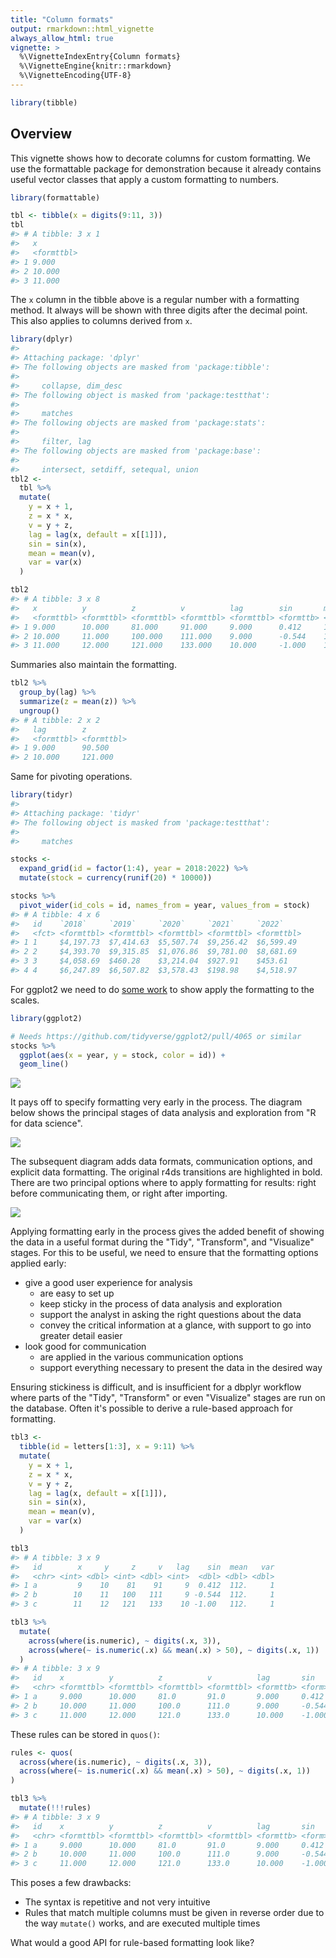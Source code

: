 ```yaml
---
title: "Column formats"
output: rmarkdown::html_vignette
always_allow_html: true
vignette: >
  %\VignetteIndexEntry{Column formats}
  %\VignetteEngine{knitr::rmarkdown}
  %\VignetteEncoding{UTF-8}
---
```





```r
library(tibble)
```

## Overview

This vignette shows how to decorate columns for custom formatting.
We use the formattable package for demonstration because it already contains useful vector classes that apply a custom formatting to numbers.


```r
library(formattable)

tbl <- tibble(x = digits(9:11, 3))
tbl
#> # A tibble: 3 x 1
#>   x         
#>   <formttbl>
#> 1 9.000     
#> 2 10.000    
#> 3 11.000
```



The `x` column in the tibble above is a regular number with a formatting method.
It always will be shown with three digits after the decimal point.
This also applies to columns derived from `x`.


```r
library(dplyr)
#> 
#> Attaching package: 'dplyr'
#> The following objects are masked from 'package:tibble':
#> 
#>     collapse, dim_desc
#> The following object is masked from 'package:testthat':
#> 
#>     matches
#> The following objects are masked from 'package:stats':
#> 
#>     filter, lag
#> The following objects are masked from 'package:base':
#> 
#>     intersect, setdiff, setequal, union
tbl2 <-
  tbl %>%
  mutate(
    y = x + 1,
    z = x * x,
    v = y + z,
    lag = lag(x, default = x[[1]]),
    sin = sin(x),
    mean = mean(v),
    var = var(x)
  )

tbl2
#> # A tibble: 3 x 8
#>   x          y          z          v          lag        sin       mean      var
#>   <formttbl> <formttbl> <formttbl> <formttbl> <formttbl> <formttb> <formt> <dbl>
#> 1 9.000      10.000     81.000     91.000     9.000      0.412     111.667     1
#> 2 10.000     11.000     100.000    111.000    9.000      -0.544    111.667     1
#> 3 11.000     12.000     121.000    133.000    10.000     -1.000    111.667     1
```

Summaries also maintain the formatting.


```r
tbl2 %>%
  group_by(lag) %>%
  summarize(z = mean(z)) %>%
  ungroup()
#> # A tibble: 2 x 2
#>   lag        z         
#>   <formttbl> <formttbl>
#> 1 9.000      90.500    
#> 2 10.000     121.000
```

Same for pivoting operations.



```r
library(tidyr)
#> 
#> Attaching package: 'tidyr'
#> The following object is masked from 'package:testthat':
#> 
#>     matches

stocks <-
  expand_grid(id = factor(1:4), year = 2018:2022) %>%
  mutate(stock = currency(runif(20) * 10000))

stocks %>%
  pivot_wider(id_cols = id, names_from = year, values_from = stock)
#> # A tibble: 4 x 6
#>   id    `2018`     `2019`     `2020`     `2021`     `2022`    
#>   <fct> <formttbl> <formttbl> <formttbl> <formttbl> <formttbl>
#> 1 1     $4,197.73  $7,414.63  $5,507.74  $9,256.42  $6,599.49 
#> 2 2     $4,393.70  $9,315.85  $1,076.86  $9,781.00  $8,681.69 
#> 3 3     $4,058.69  $460.28    $3,214.04  $927.91    $453.61   
#> 4 4     $6,247.89  $6,507.82  $3,578.43  $198.98    $4,518.97
```

For ggplot2 we need to do [some work](https://github.com/tidyverse/ggplot2/pull/4065) to show apply the formatting to the scales.


```r
library(ggplot2)

# Needs https://github.com/tidyverse/ggplot2/pull/4065 or similar
stocks %>%
  ggplot(aes(x = year, y = stock, color = id)) +
  geom_line()
```

![](${TEMP}/formats_files/figure-markdown_strict/unnamed-chunk-7-1.png)

It pays off to specify formatting very early in the process.
The diagram below shows the principal stages of data analysis and exploration from "R for data science".

![](${TEMP}/formats_files/figure-markdown_strict/unnamed-chunk-8-1.png)

The subsequent diagram adds data formats, communication options, and explicit data formatting.
The original r4ds transitions are highlighted in bold.
There are two principal options where to apply formatting for results: right before communicating them, or right after importing.

![](${TEMP}/formats_files/figure-markdown_strict/unnamed-chunk-9-1.png)

Applying formatting early in the process gives the added benefit of showing the data in a useful format during the "Tidy", "Transform", and "Visualize" stages.
For this to be useful, we need to ensure that the formatting options applied early:

- give a good user experience for analysis
    - are easy to set up
    - keep sticky in the process of data analysis and exploration
    - support the analyst in asking the right questions about the data
    - convey the critical information at a glance, with support to go into greater detail easier
- look good for communication
    - are applied in the various communication options
    - support everything necessary to present the data in the desired way

Ensuring stickiness is difficult, and is insufficient for a dbplyr workflow where parts of the "Tidy", "Transform" or even "Visualize" stages are run on the database.
Often it's possible to derive a rule-based approach for formatting.


```r
tbl3 <-
  tibble(id = letters[1:3], x = 9:11) %>%
  mutate(
    y = x + 1,
    z = x * x,
    v = y + z,
    lag = lag(x, default = x[[1]]),
    sin = sin(x),
    mean = mean(v),
    var = var(x)
  )

tbl3
#> # A tibble: 3 x 9
#>   id        x     y     z     v   lag    sin  mean   var
#>   <chr> <int> <dbl> <int> <dbl> <int>  <dbl> <dbl> <dbl>
#> 1 a         9    10    81    91     9  0.412  112.     1
#> 2 b        10    11   100   111     9 -0.544  112.     1
#> 3 c        11    12   121   133    10 -1.00   112.     1

tbl3 %>%
  mutate(
    across(where(is.numeric), ~ digits(.x, 3)),
    across(where(~ is.numeric(.x) && mean(.x) > 50), ~ digits(.x, 1))
  )
#> # A tibble: 3 x 9
#>   id    x          y          z          v          lag       sin    mean  var  
#>   <chr> <formttbl> <formttbl> <formttbl> <formttbl> <formttb> <form> <for> <for>
#> 1 a     9.000      10.000     81.0       91.0       9.000     0.412  111.7 1.000
#> 2 b     10.000     11.000     100.0      111.0      9.000     -0.544 111.7 1.000
#> 3 c     11.000     12.000     121.0      133.0      10.000    -1.000 111.7 1.000
```

These rules can be stored in `quos()`:


```r
rules <- quos(
  across(where(is.numeric), ~ digits(.x, 3)),
  across(where(~ is.numeric(.x) && mean(.x) > 50), ~ digits(.x, 1))
)

tbl3 %>%
  mutate(!!!rules)
#> # A tibble: 3 x 9
#>   id    x          y          z          v          lag       sin    mean  var  
#>   <chr> <formttbl> <formttbl> <formttbl> <formttbl> <formttb> <form> <for> <for>
#> 1 a     9.000      10.000     81.0       91.0       9.000     0.412  111.7 1.000
#> 2 b     10.000     11.000     100.0      111.0      9.000     -0.544 111.7 1.000
#> 3 c     11.000     12.000     121.0      133.0      10.000    -1.000 111.7 1.000
```

This poses a few drawbacks:

- The syntax is repetitive and not very intuitive
- Rules that match multiple columns must be given in reverse order due to the way `mutate()` works, and are executed multiple times

What would a good API for rule-based formatting look like?
